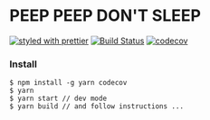 # PEEP PEEP DON'T SLEEP

[![styled with prettier](https://img.shields.io/badge/styled_with-prettier-ff69b4.svg)](https://github.com/prettier/prettier)
[![Build Status](https://travis-ci.org/redpelicans/peep2.svg?branch=develop)](https://travis-ci.org/redpelicans/peep2)
[![codecov](https://codecov.io/gh/redpelicans/peep2/branch/develop/graph/badge.svg)](https://codecov.io/gh/redpelicans/peep2)



### Install


```
$ npm install -g yarn codecov
$ yarn
$ yarn start // dev mode
$ yarn build // and follow instructions ...
```






